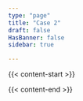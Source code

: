 ```yaml
---
type: "page"
title: "Case 2"
draft: false
HasBanner: false
sidebar: true

---
```


{{< content-start >}}

{{< content-end >}}